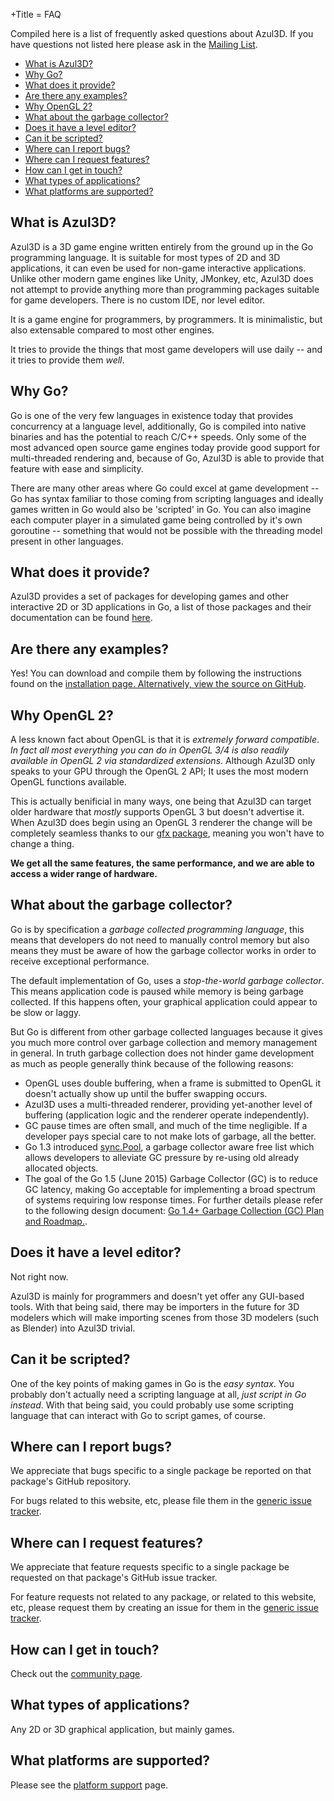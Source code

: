 +Title = FAQ

Compiled here is a list of frequently asked questions about Azul3D. If you have questions not listed here please ask in the [Mailing List](https://groups.google.com/forum/#!forum/azul3d).

- [What is Azul3D?](#what-is-azul3d)
- [Why Go?](#why-go)
- [What does it provide?](#what-does-it-provide)
- [Are there any examples?](#are-there-any-examples)
- [Why OpenGL 2?](#why-opengl-2)
- [What about the garbage collector?](#what-about-the-garbage-collector)
- [Does it have a level editor?](#does-it-have-a-level-editor)
- [Can it be scripted?](#can-it-be-scripted)
- [Where can I report bugs?](#where-can-i-report-bugs)
- [Where can I request features?](#where-can-i-request-features)
- [How can I get in touch?](#how-can-i-get-in-touch)
- [What types of applications?](#what-types-of-applications)
- [What platforms are supported?](#what-platforms-are-supported)

## What is Azul3D?

Azul3D is a 3D game engine written entirely from the ground up in the Go programming language. It is suitable for most types of 2D and 3D applications, it can even be used for non-game interactive applications. Unlike other modern game engines like Unity, JMonkey, etc, Azul3D does not attempt to provide anything more than programming packages suitable for game developers. There is no custom IDE, nor level editor.

It is a game engine for programmers, by programmers. It is minimalistic, but also extensable compared to most other engines.

It tries to provide the things that most game developers will use daily -- and it tries to provide them _well_.

## Why Go?

Go is one of the very few languages in existence today that provides concurrency at a language level, additionally, Go is compiled into native binaries and has the potential to reach C/C++ speeds. Only some of the most advanced open source game engines today provide good support for multi-threaded rendering and, because of Go, Azul3D is able to provide that feature with ease and simplicity.

There are many other areas where Go could excel at game development -- Go has syntax familiar to those coming from scripting languages and ideally games written in Go would also be 'scripted' in Go. You can also imagine each computer player in a simulated game being controlled by it's own goroutine -- something that would not be possible with the threading model present in other languages.

## What does it provide?

Azul3D provides a set of packages for developing games and other interactive 2D or 3D applications in Go, a list of those packages and their documentation can be found [here](/packages.html).

## Are there any examples?

Yes! You can download and compile them by following the instructions found on the <a href="/doc/install">installation page.
Alternatively, [view the source on GitHub](https://github.com).

## Why OpenGL 2?

A less known fact about OpenGL is that it is *extremely forward compatible*. *In fact all most everything you can do in OpenGL 3/4 is also readily available in OpenGL 2 via standardized extensions*. Although Azul3D only speaks to your GPU through the OpenGL 2 API; It uses the most modern OpenGL functions available.

This is actually benificial in many ways, one being that Azul3D can target older hardware that *mostly* supports OpenGL 3 but doesn't advertise it. When Azul3D does begin using an OpenGL 3 renderer the change will be completely seamless thanks to our [gfx package](/packages.html#gfx), meaning you won't have to change a thing.

**We get all the same features, the same performance, and we are able to access a wider range of hardware.**

## What about the garbage collector?

Go is by specification a *garbage collected programming language*, this means that developers do not need to manually control memory but also means they must be aware of how the garbage collector works in order to receive exceptional performance.

The default implementation of Go, uses a *stop-the-world garbage collector*. This means application code is paused while memory is being garbage collected. If this happens often, your graphical application could appear to be slow or laggy.

But Go is different from other garbage collected languages because it gives you much more control over garbage collection and memory management in general. In truth garbage collection does not hinder game development as much as people generally think because of the following reasons:

* OpenGL uses double buffering, when a frame is submitted to OpenGL it doesn't actually show up until the buffer swapping occurs.
* Azul3D uses a multi-threaded renderer, providing yet-another level of buffering (application logic and the renderer operate independently).
* GC pause times are often small, and much of the time negligible. If a developer pays special care to not make lots of garbage, all the better.
* Go 1.3 introduced [sync.Pool](http://www.golang.org/pkg/sync/#Pool), a garbage collector aware free list which allows developers to alleviate GC pressure by re-using old already allocated objects.
* The goal of the Go 1.5 (June 2015) Garbage Collector (GC) is to reduce GC latency, making Go acceptable for implementing a broad spectrum of systems requiring low response times. For further details please refer to the following design document: [Go 1.4+ Garbage Collection (GC) Plan and Roadmap.](http://golang.org/s/go14gc).

## Does it have a level editor?

Not right now.

Azul3D is mainly for programmers and doesn't yet offer any GUI-based tools. With that being said, there may be importers in the future for 3D modelers which will make importing scenes from those 3D modelers (such as Blender) into Azul3D trivial.

## Can it be scripted?

One of the key points of making games in Go is the _easy syntax_. You probably don't actually need a scripting language at all, _just script in Go instead_. With that being said, you could probably use some scripting language that can interact with Go to script games, of course.

## Where can I report bugs?

We appreciate that bugs specific to a single package be reported on that package's GitHub repository.

For bugs related to this website, etc, please file them in the [generic issue tracker](https://github.com/azul3d/issues/issues).

## Where can I request features?

We appreciate that feature requests specific to a single package be requested on that package's GitHub issue tracker.

For feature requests not related to any package, or related to this website, etc, please request them by creating an issue for them in the [generic issue tracker](https://github.com/azul3d/issues/issues).

## How can I get in touch?

Check out the [community page](/doc/community.html).

## What types of applications?

Any 2D or 3D graphical application, but mainly games.

## What platforms are supported?

Please see the [platform support](/doc/platform-support.html) page.

